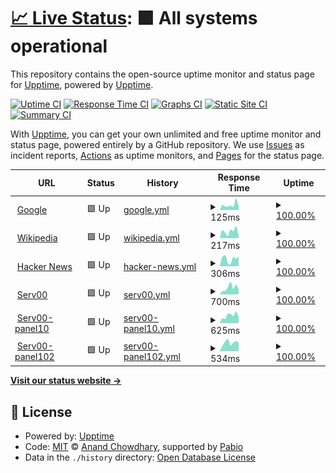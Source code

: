 # [📈 Live Status](https://demo.upptime.js.org): <!--live status--> **🟩 All systems operational**

This repository contains the open-source uptime monitor and status page for [Upptime](https://upptime.js.org), powered by [Upptime](https://github.com/upptime/upptime).

[![Uptime CI](https://github.com/Leapzhang/upptime/workflows/Uptime%20CI/badge.svg)](https://github.com/Leapzhang/upptime/actions?query=workflow%3A%22Uptime+CI%22)
[![Response Time CI](https://github.com/Leapzhang/upptime/workflows/Response%20Time%20CI/badge.svg)](https://github.com/Leapzhang/upptime/actions?query=workflow%3A%22Response+Time+CI%22)
[![Graphs CI](https://github.com/Leapzhang/upptime/workflows/Graphs%20CI/badge.svg)](https://github.com/Leapzhang/upptime/actions?query=workflow%3A%22Graphs+CI%22)
[![Static Site CI](https://github.com/Leapzhang/upptime/workflows/Static%20Site%20CI/badge.svg)](https://github.com/Leapzhang/upptime/actions?query=workflow%3A%22Static+Site+CI%22)
[![Summary CI](https://github.com/Leapzhang/upptime/workflows/Summary%20CI/badge.svg)](https://github.com/Leapzhang/upptime/actions?query=workflow%3A%22Summary+CI%22)

With [Upptime](https://upptime.js.org), you can get your own unlimited and free uptime monitor and status page, powered entirely by a GitHub repository. We use [Issues](https://github.com/upptime/upptime/issues) as incident reports, [Actions](https://github.com/Leapzhang/upptime/actions) as uptime monitors, and [Pages](https://demo.upptime.js.org) for the status page.

<!--start: status pages-->
<!-- This summary is generated by Upptime (https://github.com/upptime/upptime) -->
<!-- Do not edit this manually, your changes will be overwritten -->
<!-- prettier-ignore -->
| URL | Status | History | Response Time | Uptime |
| --- | ------ | ------- | ------------- | ------ |
| <img alt="" src="https://icons.duckduckgo.com/ip3/www.google.com.ico" height="13"> [Google](https://www.google.com) | 🟩 Up | [google.yml](https://github.com/Leapzhang/upptime/commits/HEAD/history/google.yml) | <details><summary><img alt="Response time graph" src="./graphs/google/response-time-week.png" height="20"> 125ms</summary><br><a href="https://demo.upptime.js.org/history/google"><img alt="Response time 111" src="https://img.shields.io/endpoint?url=https%3A%2F%2Fraw.githubusercontent.com%2FLeapzhang%2Fupptime%2FHEAD%2Fapi%2Fgoogle%2Fresponse-time.json"></a><br><a href="https://demo.upptime.js.org/history/google"><img alt="24-hour response time 94" src="https://img.shields.io/endpoint?url=https%3A%2F%2Fraw.githubusercontent.com%2FLeapzhang%2Fupptime%2FHEAD%2Fapi%2Fgoogle%2Fresponse-time-day.json"></a><br><a href="https://demo.upptime.js.org/history/google"><img alt="7-day response time 125" src="https://img.shields.io/endpoint?url=https%3A%2F%2Fraw.githubusercontent.com%2FLeapzhang%2Fupptime%2FHEAD%2Fapi%2Fgoogle%2Fresponse-time-week.json"></a><br><a href="https://demo.upptime.js.org/history/google"><img alt="30-day response time 120" src="https://img.shields.io/endpoint?url=https%3A%2F%2Fraw.githubusercontent.com%2FLeapzhang%2Fupptime%2FHEAD%2Fapi%2Fgoogle%2Fresponse-time-month.json"></a><br><a href="https://demo.upptime.js.org/history/google"><img alt="1-year response time 111" src="https://img.shields.io/endpoint?url=https%3A%2F%2Fraw.githubusercontent.com%2FLeapzhang%2Fupptime%2FHEAD%2Fapi%2Fgoogle%2Fresponse-time-year.json"></a></details> | <details><summary><a href="https://demo.upptime.js.org/history/google">100.00%</a></summary><a href="https://demo.upptime.js.org/history/google"><img alt="All-time uptime 100.00%" src="https://img.shields.io/endpoint?url=https%3A%2F%2Fraw.githubusercontent.com%2FLeapzhang%2Fupptime%2FHEAD%2Fapi%2Fgoogle%2Fuptime.json"></a><br><a href="https://demo.upptime.js.org/history/google"><img alt="24-hour uptime 100.00%" src="https://img.shields.io/endpoint?url=https%3A%2F%2Fraw.githubusercontent.com%2FLeapzhang%2Fupptime%2FHEAD%2Fapi%2Fgoogle%2Fuptime-day.json"></a><br><a href="https://demo.upptime.js.org/history/google"><img alt="7-day uptime 100.00%" src="https://img.shields.io/endpoint?url=https%3A%2F%2Fraw.githubusercontent.com%2FLeapzhang%2Fupptime%2FHEAD%2Fapi%2Fgoogle%2Fuptime-week.json"></a><br><a href="https://demo.upptime.js.org/history/google"><img alt="30-day uptime 100.00%" src="https://img.shields.io/endpoint?url=https%3A%2F%2Fraw.githubusercontent.com%2FLeapzhang%2Fupptime%2FHEAD%2Fapi%2Fgoogle%2Fuptime-month.json"></a><br><a href="https://demo.upptime.js.org/history/google"><img alt="1-year uptime 100.00%" src="https://img.shields.io/endpoint?url=https%3A%2F%2Fraw.githubusercontent.com%2FLeapzhang%2Fupptime%2FHEAD%2Fapi%2Fgoogle%2Fuptime-year.json"></a></details>
| <img alt="" src="https://icons.duckduckgo.com/ip3/en.wikipedia.org.ico" height="13"> [Wikipedia](https://en.wikipedia.org) | 🟩 Up | [wikipedia.yml](https://github.com/Leapzhang/upptime/commits/HEAD/history/wikipedia.yml) | <details><summary><img alt="Response time graph" src="./graphs/wikipedia/response-time-week.png" height="20"> 217ms</summary><br><a href="https://demo.upptime.js.org/history/wikipedia"><img alt="Response time 240" src="https://img.shields.io/endpoint?url=https%3A%2F%2Fraw.githubusercontent.com%2FLeapzhang%2Fupptime%2FHEAD%2Fapi%2Fwikipedia%2Fresponse-time.json"></a><br><a href="https://demo.upptime.js.org/history/wikipedia"><img alt="24-hour response time 85" src="https://img.shields.io/endpoint?url=https%3A%2F%2Fraw.githubusercontent.com%2FLeapzhang%2Fupptime%2FHEAD%2Fapi%2Fwikipedia%2Fresponse-time-day.json"></a><br><a href="https://demo.upptime.js.org/history/wikipedia"><img alt="7-day response time 217" src="https://img.shields.io/endpoint?url=https%3A%2F%2Fraw.githubusercontent.com%2FLeapzhang%2Fupptime%2FHEAD%2Fapi%2Fwikipedia%2Fresponse-time-week.json"></a><br><a href="https://demo.upptime.js.org/history/wikipedia"><img alt="30-day response time 220" src="https://img.shields.io/endpoint?url=https%3A%2F%2Fraw.githubusercontent.com%2FLeapzhang%2Fupptime%2FHEAD%2Fapi%2Fwikipedia%2Fresponse-time-month.json"></a><br><a href="https://demo.upptime.js.org/history/wikipedia"><img alt="1-year response time 240" src="https://img.shields.io/endpoint?url=https%3A%2F%2Fraw.githubusercontent.com%2FLeapzhang%2Fupptime%2FHEAD%2Fapi%2Fwikipedia%2Fresponse-time-year.json"></a></details> | <details><summary><a href="https://demo.upptime.js.org/history/wikipedia">100.00%</a></summary><a href="https://demo.upptime.js.org/history/wikipedia"><img alt="All-time uptime 100.00%" src="https://img.shields.io/endpoint?url=https%3A%2F%2Fraw.githubusercontent.com%2FLeapzhang%2Fupptime%2FHEAD%2Fapi%2Fwikipedia%2Fuptime.json"></a><br><a href="https://demo.upptime.js.org/history/wikipedia"><img alt="24-hour uptime 100.00%" src="https://img.shields.io/endpoint?url=https%3A%2F%2Fraw.githubusercontent.com%2FLeapzhang%2Fupptime%2FHEAD%2Fapi%2Fwikipedia%2Fuptime-day.json"></a><br><a href="https://demo.upptime.js.org/history/wikipedia"><img alt="7-day uptime 100.00%" src="https://img.shields.io/endpoint?url=https%3A%2F%2Fraw.githubusercontent.com%2FLeapzhang%2Fupptime%2FHEAD%2Fapi%2Fwikipedia%2Fuptime-week.json"></a><br><a href="https://demo.upptime.js.org/history/wikipedia"><img alt="30-day uptime 100.00%" src="https://img.shields.io/endpoint?url=https%3A%2F%2Fraw.githubusercontent.com%2FLeapzhang%2Fupptime%2FHEAD%2Fapi%2Fwikipedia%2Fuptime-month.json"></a><br><a href="https://demo.upptime.js.org/history/wikipedia"><img alt="1-year uptime 100.00%" src="https://img.shields.io/endpoint?url=https%3A%2F%2Fraw.githubusercontent.com%2FLeapzhang%2Fupptime%2FHEAD%2Fapi%2Fwikipedia%2Fuptime-year.json"></a></details>
| <img alt="" src="https://icons.duckduckgo.com/ip3/news.ycombinator.com.ico" height="13"> [Hacker News](https://news.ycombinator.com) | 🟩 Up | [hacker-news.yml](https://github.com/Leapzhang/upptime/commits/HEAD/history/hacker-news.yml) | <details><summary><img alt="Response time graph" src="./graphs/hacker-news/response-time-week.png" height="20"> 306ms</summary><br><a href="https://demo.upptime.js.org/history/hacker-news"><img alt="Response time 327" src="https://img.shields.io/endpoint?url=https%3A%2F%2Fraw.githubusercontent.com%2FLeapzhang%2Fupptime%2FHEAD%2Fapi%2Fhacker-news%2Fresponse-time.json"></a><br><a href="https://demo.upptime.js.org/history/hacker-news"><img alt="24-hour response time 150" src="https://img.shields.io/endpoint?url=https%3A%2F%2Fraw.githubusercontent.com%2FLeapzhang%2Fupptime%2FHEAD%2Fapi%2Fhacker-news%2Fresponse-time-day.json"></a><br><a href="https://demo.upptime.js.org/history/hacker-news"><img alt="7-day response time 306" src="https://img.shields.io/endpoint?url=https%3A%2F%2Fraw.githubusercontent.com%2FLeapzhang%2Fupptime%2FHEAD%2Fapi%2Fhacker-news%2Fresponse-time-week.json"></a><br><a href="https://demo.upptime.js.org/history/hacker-news"><img alt="30-day response time 323" src="https://img.shields.io/endpoint?url=https%3A%2F%2Fraw.githubusercontent.com%2FLeapzhang%2Fupptime%2FHEAD%2Fapi%2Fhacker-news%2Fresponse-time-month.json"></a><br><a href="https://demo.upptime.js.org/history/hacker-news"><img alt="1-year response time 327" src="https://img.shields.io/endpoint?url=https%3A%2F%2Fraw.githubusercontent.com%2FLeapzhang%2Fupptime%2FHEAD%2Fapi%2Fhacker-news%2Fresponse-time-year.json"></a></details> | <details><summary><a href="https://demo.upptime.js.org/history/hacker-news">100.00%</a></summary><a href="https://demo.upptime.js.org/history/hacker-news"><img alt="All-time uptime 100.00%" src="https://img.shields.io/endpoint?url=https%3A%2F%2Fraw.githubusercontent.com%2FLeapzhang%2Fupptime%2FHEAD%2Fapi%2Fhacker-news%2Fuptime.json"></a><br><a href="https://demo.upptime.js.org/history/hacker-news"><img alt="24-hour uptime 100.00%" src="https://img.shields.io/endpoint?url=https%3A%2F%2Fraw.githubusercontent.com%2FLeapzhang%2Fupptime%2FHEAD%2Fapi%2Fhacker-news%2Fuptime-day.json"></a><br><a href="https://demo.upptime.js.org/history/hacker-news"><img alt="7-day uptime 100.00%" src="https://img.shields.io/endpoint?url=https%3A%2F%2Fraw.githubusercontent.com%2FLeapzhang%2Fupptime%2FHEAD%2Fapi%2Fhacker-news%2Fuptime-week.json"></a><br><a href="https://demo.upptime.js.org/history/hacker-news"><img alt="30-day uptime 100.00%" src="https://img.shields.io/endpoint?url=https%3A%2F%2Fraw.githubusercontent.com%2FLeapzhang%2Fupptime%2FHEAD%2Fapi%2Fhacker-news%2Fuptime-month.json"></a><br><a href="https://demo.upptime.js.org/history/hacker-news"><img alt="1-year uptime 100.00%" src="https://img.shields.io/endpoint?url=https%3A%2F%2Fraw.githubusercontent.com%2FLeapzhang%2Fupptime%2FHEAD%2Fapi%2Fhacker-news%2Fuptime-year.json"></a></details>
| <img alt="" src="https://icons.duckduckgo.com/ip3/panel4.qqnews.pp.ua.ico" height="13"> [Serv00](http://panel4.qqnews.pp.ua) | 🟩 Up | [serv00.yml](https://github.com/Leapzhang/upptime/commits/HEAD/history/serv00.yml) | <details><summary><img alt="Response time graph" src="./graphs/serv00/response-time-week.png" height="20"> 700ms</summary><br><a href="https://demo.upptime.js.org/history/serv00"><img alt="Response time 578" src="https://img.shields.io/endpoint?url=https%3A%2F%2Fraw.githubusercontent.com%2FLeapzhang%2Fupptime%2FHEAD%2Fapi%2Fserv00%2Fresponse-time.json"></a><br><a href="https://demo.upptime.js.org/history/serv00"><img alt="24-hour response time 833" src="https://img.shields.io/endpoint?url=https%3A%2F%2Fraw.githubusercontent.com%2FLeapzhang%2Fupptime%2FHEAD%2Fapi%2Fserv00%2Fresponse-time-day.json"></a><br><a href="https://demo.upptime.js.org/history/serv00"><img alt="7-day response time 700" src="https://img.shields.io/endpoint?url=https%3A%2F%2Fraw.githubusercontent.com%2FLeapzhang%2Fupptime%2FHEAD%2Fapi%2Fserv00%2Fresponse-time-week.json"></a><br><a href="https://demo.upptime.js.org/history/serv00"><img alt="30-day response time 623" src="https://img.shields.io/endpoint?url=https%3A%2F%2Fraw.githubusercontent.com%2FLeapzhang%2Fupptime%2FHEAD%2Fapi%2Fserv00%2Fresponse-time-month.json"></a><br><a href="https://demo.upptime.js.org/history/serv00"><img alt="1-year response time 578" src="https://img.shields.io/endpoint?url=https%3A%2F%2Fraw.githubusercontent.com%2FLeapzhang%2Fupptime%2FHEAD%2Fapi%2Fserv00%2Fresponse-time-year.json"></a></details> | <details><summary><a href="https://demo.upptime.js.org/history/serv00">100.00%</a></summary><a href="https://demo.upptime.js.org/history/serv00"><img alt="All-time uptime 99.92%" src="https://img.shields.io/endpoint?url=https%3A%2F%2Fraw.githubusercontent.com%2FLeapzhang%2Fupptime%2FHEAD%2Fapi%2Fserv00%2Fuptime.json"></a><br><a href="https://demo.upptime.js.org/history/serv00"><img alt="24-hour uptime 100.00%" src="https://img.shields.io/endpoint?url=https%3A%2F%2Fraw.githubusercontent.com%2FLeapzhang%2Fupptime%2FHEAD%2Fapi%2Fserv00%2Fuptime-day.json"></a><br><a href="https://demo.upptime.js.org/history/serv00"><img alt="7-day uptime 100.00%" src="https://img.shields.io/endpoint?url=https%3A%2F%2Fraw.githubusercontent.com%2FLeapzhang%2Fupptime%2FHEAD%2Fapi%2Fserv00%2Fuptime-week.json"></a><br><a href="https://demo.upptime.js.org/history/serv00"><img alt="30-day uptime 99.75%" src="https://img.shields.io/endpoint?url=https%3A%2F%2Fraw.githubusercontent.com%2FLeapzhang%2Fupptime%2FHEAD%2Fapi%2Fserv00%2Fuptime-month.json"></a><br><a href="https://demo.upptime.js.org/history/serv00"><img alt="1-year uptime 99.92%" src="https://img.shields.io/endpoint?url=https%3A%2F%2Fraw.githubusercontent.com%2FLeapzhang%2Fupptime%2FHEAD%2Fapi%2Fserv00%2Fuptime-year.json"></a></details>
| <img alt="" src="https://icons.duckduckgo.com/ip3/panel10.qqnews.pp.ua.ico" height="13"> [Serv00-panel10](http://panel10.qqnews.pp.ua) | 🟩 Up | [serv00-panel10.yml](https://github.com/Leapzhang/upptime/commits/HEAD/history/serv00-panel10.yml) | <details><summary><img alt="Response time graph" src="./graphs/serv00-panel10/response-time-week.png" height="20"> 625ms</summary><br><a href="https://demo.upptime.js.org/history/serv00-panel10"><img alt="Response time 580" src="https://img.shields.io/endpoint?url=https%3A%2F%2Fraw.githubusercontent.com%2FLeapzhang%2Fupptime%2FHEAD%2Fapi%2Fserv00-panel10%2Fresponse-time.json"></a><br><a href="https://demo.upptime.js.org/history/serv00-panel10"><img alt="24-hour response time 670" src="https://img.shields.io/endpoint?url=https%3A%2F%2Fraw.githubusercontent.com%2FLeapzhang%2Fupptime%2FHEAD%2Fapi%2Fserv00-panel10%2Fresponse-time-day.json"></a><br><a href="https://demo.upptime.js.org/history/serv00-panel10"><img alt="7-day response time 625" src="https://img.shields.io/endpoint?url=https%3A%2F%2Fraw.githubusercontent.com%2FLeapzhang%2Fupptime%2FHEAD%2Fapi%2Fserv00-panel10%2Fresponse-time-week.json"></a><br><a href="https://demo.upptime.js.org/history/serv00-panel10"><img alt="30-day response time 571" src="https://img.shields.io/endpoint?url=https%3A%2F%2Fraw.githubusercontent.com%2FLeapzhang%2Fupptime%2FHEAD%2Fapi%2Fserv00-panel10%2Fresponse-time-month.json"></a><br><a href="https://demo.upptime.js.org/history/serv00-panel10"><img alt="1-year response time 580" src="https://img.shields.io/endpoint?url=https%3A%2F%2Fraw.githubusercontent.com%2FLeapzhang%2Fupptime%2FHEAD%2Fapi%2Fserv00-panel10%2Fresponse-time-year.json"></a></details> | <details><summary><a href="https://demo.upptime.js.org/history/serv00-panel10">100.00%</a></summary><a href="https://demo.upptime.js.org/history/serv00-panel10"><img alt="All-time uptime 100.00%" src="https://img.shields.io/endpoint?url=https%3A%2F%2Fraw.githubusercontent.com%2FLeapzhang%2Fupptime%2FHEAD%2Fapi%2Fserv00-panel10%2Fuptime.json"></a><br><a href="https://demo.upptime.js.org/history/serv00-panel10"><img alt="24-hour uptime 100.00%" src="https://img.shields.io/endpoint?url=https%3A%2F%2Fraw.githubusercontent.com%2FLeapzhang%2Fupptime%2FHEAD%2Fapi%2Fserv00-panel10%2Fuptime-day.json"></a><br><a href="https://demo.upptime.js.org/history/serv00-panel10"><img alt="7-day uptime 100.00%" src="https://img.shields.io/endpoint?url=https%3A%2F%2Fraw.githubusercontent.com%2FLeapzhang%2Fupptime%2FHEAD%2Fapi%2Fserv00-panel10%2Fuptime-week.json"></a><br><a href="https://demo.upptime.js.org/history/serv00-panel10"><img alt="30-day uptime 100.00%" src="https://img.shields.io/endpoint?url=https%3A%2F%2Fraw.githubusercontent.com%2FLeapzhang%2Fupptime%2FHEAD%2Fapi%2Fserv00-panel10%2Fuptime-month.json"></a><br><a href="https://demo.upptime.js.org/history/serv00-panel10"><img alt="1-year uptime 100.00%" src="https://img.shields.io/endpoint?url=https%3A%2F%2Fraw.githubusercontent.com%2FLeapzhang%2Fupptime%2FHEAD%2Fapi%2Fserv00-panel10%2Fuptime-year.json"></a></details>
| <img alt="" src="https://icons.duckduckgo.com/ip3/panel102.qqnews.pp.ua.ico" height="13"> [Serv00-panel102](http://panel102.qqnews.pp.ua) | 🟩 Up | [serv00-panel102.yml](https://github.com/Leapzhang/upptime/commits/HEAD/history/serv00-panel102.yml) | <details><summary><img alt="Response time graph" src="./graphs/serv00-panel102/response-time-week.png" height="20"> 534ms</summary><br><a href="https://demo.upptime.js.org/history/serv00-panel102"><img alt="Response time 539" src="https://img.shields.io/endpoint?url=https%3A%2F%2Fraw.githubusercontent.com%2FLeapzhang%2Fupptime%2FHEAD%2Fapi%2Fserv00-panel102%2Fresponse-time.json"></a><br><a href="https://demo.upptime.js.org/history/serv00-panel102"><img alt="24-hour response time 687" src="https://img.shields.io/endpoint?url=https%3A%2F%2Fraw.githubusercontent.com%2FLeapzhang%2Fupptime%2FHEAD%2Fapi%2Fserv00-panel102%2Fresponse-time-day.json"></a><br><a href="https://demo.upptime.js.org/history/serv00-panel102"><img alt="7-day response time 534" src="https://img.shields.io/endpoint?url=https%3A%2F%2Fraw.githubusercontent.com%2FLeapzhang%2Fupptime%2FHEAD%2Fapi%2Fserv00-panel102%2Fresponse-time-week.json"></a><br><a href="https://demo.upptime.js.org/history/serv00-panel102"><img alt="30-day response time 517" src="https://img.shields.io/endpoint?url=https%3A%2F%2Fraw.githubusercontent.com%2FLeapzhang%2Fupptime%2FHEAD%2Fapi%2Fserv00-panel102%2Fresponse-time-month.json"></a><br><a href="https://demo.upptime.js.org/history/serv00-panel102"><img alt="1-year response time 539" src="https://img.shields.io/endpoint?url=https%3A%2F%2Fraw.githubusercontent.com%2FLeapzhang%2Fupptime%2FHEAD%2Fapi%2Fserv00-panel102%2Fresponse-time-year.json"></a></details> | <details><summary><a href="https://demo.upptime.js.org/history/serv00-panel102">100.00%</a></summary><a href="https://demo.upptime.js.org/history/serv00-panel102"><img alt="All-time uptime 100.00%" src="https://img.shields.io/endpoint?url=https%3A%2F%2Fraw.githubusercontent.com%2FLeapzhang%2Fupptime%2FHEAD%2Fapi%2Fserv00-panel102%2Fuptime.json"></a><br><a href="https://demo.upptime.js.org/history/serv00-panel102"><img alt="24-hour uptime 100.00%" src="https://img.shields.io/endpoint?url=https%3A%2F%2Fraw.githubusercontent.com%2FLeapzhang%2Fupptime%2FHEAD%2Fapi%2Fserv00-panel102%2Fuptime-day.json"></a><br><a href="https://demo.upptime.js.org/history/serv00-panel102"><img alt="7-day uptime 100.00%" src="https://img.shields.io/endpoint?url=https%3A%2F%2Fraw.githubusercontent.com%2FLeapzhang%2Fupptime%2FHEAD%2Fapi%2Fserv00-panel102%2Fuptime-week.json"></a><br><a href="https://demo.upptime.js.org/history/serv00-panel102"><img alt="30-day uptime 100.00%" src="https://img.shields.io/endpoint?url=https%3A%2F%2Fraw.githubusercontent.com%2FLeapzhang%2Fupptime%2FHEAD%2Fapi%2Fserv00-panel102%2Fuptime-month.json"></a><br><a href="https://demo.upptime.js.org/history/serv00-panel102"><img alt="1-year uptime 100.00%" src="https://img.shields.io/endpoint?url=https%3A%2F%2Fraw.githubusercontent.com%2FLeapzhang%2Fupptime%2FHEAD%2Fapi%2Fserv00-panel102%2Fuptime-year.json"></a></details>

<!--end: status pages-->

[**Visit our status website →**](https://demo.upptime.js.org)

## 📄 License

- Powered by: [Upptime](https://github.com/upptime/upptime)
- Code: [MIT](./LICENSE) © [Anand Chowdhary](https://anandchowdhary.com), supported by [Pabio](https://pabio.com)
- Data in the `./history` directory: [Open Database License](https://opendatacommons.org/licenses/odbl/1-0/)
